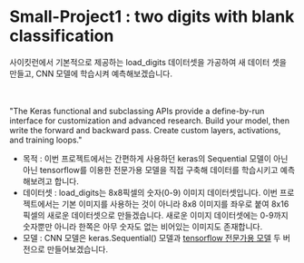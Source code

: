 # Small-Project1 : two digits with blank classification

사이킷런에서 기본적으로 제공하는 load_digits 데이터셋을 가공하여 새 데이터 셋을 만들고, CNN 모델에 학습시켜 예측해보겠습니다. <br><br><br> 

"The Keras functional and subclassing APIs provide a define-by-run interface for customization and advanced research. Build your model, then write the forward and backward pass. Create custom layers, activations, and training loops."

- 목적 : 이번 프로젝트에서는 간편하게 사용하던 keras의 Sequential 모델이 아닌 아닌 tensorflow를 이용한 전문가용 모델을 직접 구축해 데이터를 학습시키고 예측해보려고 합니다.<br>
- 데이터셋 : load_digits는 8x8픽셀의 숫자(0-9) 이미지 데이터셋입니다. 이번 프로젝트에서는 기본 이미지를 사용하는 것이 아니라 8x8 이미지를 좌우로 붙여 8x16픽셀의 새로운 데이터셋으로 만들겠습니다. 새로운 이미지 데이터셋에는 0-9까지 숫자뿐만 아니라 한쪽은 아무 숫자도 없는 비어있는 이미지도 존재합니다.<br>
- 모델 : CNN 모델은 keras.Sequential() 모델과 <a href="https://www.tensorflow.org/tutorials/quickstart/advanced?hl=ko">tensorflow 전문가용 모델</a> 두 버전으로 만들어보겠습니다.

